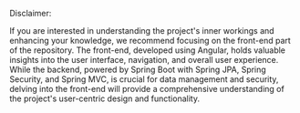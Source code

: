 Disclaimer:

If you are interested in understanding the project's inner workings and enhancing your knowledge, we recommend focusing on the front-end part of the repository. The front-end, developed using Angular, holds valuable insights into the user interface, navigation, and overall user experience. While the backend, powered by Spring Boot with Spring JPA, Spring Security, and Spring MVC, is crucial for data management and security, delving into the front-end will provide a comprehensive understanding of the project's user-centric design and functionality.
